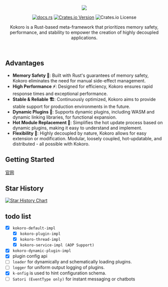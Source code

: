 <div align="center" alt="Kokoro">
  <a href="https://www.kokoro-rs.dev"><img src="https://github.com/BERADQ/kokoro-rs/assets/78293733/57a6178e-186f-4526-8ff9-52dd88712daa"></img></a>

  [![docs.rs](https://img.shields.io/docsrs/kokoro)](https://docs.rs/kokoro/latest/kokoro/)
  [![Crates.io Version](https://img.shields.io/crates/v/kokoro)](https://crates.io/crates/kokoro)
  ![Crates.io License](https://img.shields.io/crates/l/kokoro)
  
  <p>Kokoro is a Rust-based meta-framework that prioritizes memory safety, performance, and stability to empower the creation of highly decoupled applications.</p>

</div>

<br/>

## Advantages

- **Memory Safety 🦀**: Built with Rust's guarantees of memory safety, Kokoro eliminates the need for manual side-effect management.
- **High Performance ⚡️**: Designed for efficiency, Kokoro ensures rapid response times and exceptional performance.
- **Stable & Reliable 🏗️**: Continuously optimized, Kokoro aims to provide stable support for production environments in the future.
- **Dynamic Plugins 🔌**: Supports dynamic plugins, including WASM and dynamic linking libraries, for functional expansion.
- **Hot Module Replacement 🔄**: Simplifies the hot update process based on dynamic plugins, making it easy to understand and implement.
- **Flexibility 🌟**: Highly decoupled by nature, Kokoro allows for easy extension or modification. Modular, loosely coupled, hot-updatable, and distributed - all possible with Kokoro.

## Getting Started

[官网](https://www.kokoro-rs.dev)

## Star History

<a href="https://star-history.com/#kokoro-rs/kokoro&Date">
  <picture>
    <source media="(prefers-color-scheme: dark)" srcset="https://api.star-history.com/svg?repos=kokoro-rs/kokoro&type=Date&theme=dark" />
    <source media="(prefers-color-scheme: light)" srcset="https://api.star-history.com/svg?repos=kokoro-rs/kokoro&type=Date" />
    <img alt="Star History Chart" src="https://api.star-history.com/svg?repos=kokoro-rs/kokoro&type=Date" />
  </picture>
</a>

<br/>

## todo list

- [x] `kokoro-default-impl`
  - [x] `kokoro-plugin-impl`
  - [x] `kokoro-thread-impl`
  - [x] `kokoro-service-impl (AOP Support)`
- [x] `kokoro-dynamic-plugin-impl`
- [x] plugin config api
- [ ] `loader` for dynamically and schematically loading plugins.
- [ ] `logger` for uniform output logging of plugins.
- [x] `k-onfig` is used to hint configuration schema.
- [ ] `Satori (EventType only)` for instant messaging or chatbots
